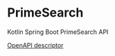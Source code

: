 # PrimeSearch
Kotlin Spring Boot PrimeSearch API

[OpenAPI descriptor](https://github.com/Patrik-07/PrimeSearch/blob/master/openapi.json)

